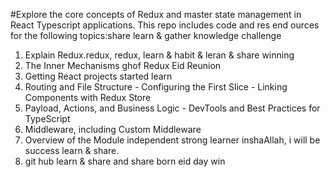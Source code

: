 #Explore the core concepts of Redux and master state management in React Typescript applications. This repo includes code and res end ources for the following topics:share learn & gather knowledge challenge 

1. Explain Redux.redux, redux, learn & habit & leran & share winning
2. The Inner Mechanisms ghof Redux Eid Reunion
3. Getting React projects started learn
4. Routing and File Structure - Configuring the First Slice - Linking Components with Redux Store
5. Payload, Actions, and Business Logic - DevTools and Best Practices for TypeScript
6. Middleware, including Custom Middleware
7. Overview of the Module independent strong learner inshaAllah, i will be success learn & share.
8. git hub learn & share and share born eid day win
